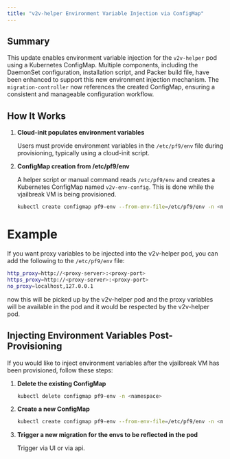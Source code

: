 ```yaml
---
title: "v2v-helper Environment Variable Injection via ConfigMap"
---
```

## Summary

This update enables environment variable injection for the `v2v-helper` pod using a Kubernetes ConfigMap. Multiple components, including the DaemonSet configuration, installation script, and Packer build file, have been enhanced to support this new environment injection mechanism. The `migration-controller` now references the created ConfigMap, ensuring a consistent and manageable configuration workflow.

## How It Works

1. **Cloud-init populates environment variables**

   Users must provide environment variables in the `/etc/pf9/env` file during provisioning, typically using a cloud-init script.

2. **ConfigMap creation from /etc/pf9/env**

   A helper script or manual command reads `/etc/pf9/env` and creates a Kubernetes ConfigMap named `v2v-env-config`.
   This is done while the vjailbreak VM is being provisioned.
   ```bash
   kubectl create configmap pf9-env --from-env-file=/etc/pf9/env -n <namespace>

# Example
   If you want proxy variables to be injected into the v2v-helper pod, you can add the following to the `/etc/pf9/env` file:
   ```bash
   http_proxy=http://<proxy-server>:<proxy-port>
   https_proxy=http://<proxy-server>:<proxy-port>
   no_proxy=localhost,127.0.0.1
   ```
   now this will be picked up by the v2v-helper pod and the proxy variables will be available in the pod and it would be respected by the v2v-helper pod.

## Injecting Environment Variables Post-Provisioning

If you would like to inject environment variables after the vjailbreak VM has been provisioned, follow these steps:
1. **Delete the existing ConfigMap**

   ```bash
   kubectl delete configmap pf9-env -n <namespace>
   ```

2. **Create a new ConfigMap**

   ```bash
   kubectl create configmap pf9-env --from-env-file=/etc/pf9/env -n <namespace>
   ```
3. **Trigger a new migration for the envs to be reflected in the pod**

    Trigger via UI or via api. 

    
   